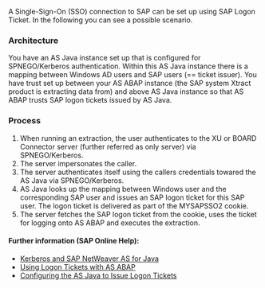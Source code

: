 
A Single-Sign-On (SSO) connection to SAP can be set up using SAP Logon Ticket. In the following you can see a possible scenario.


### Architecture
You have an AS Java instance set up that is configured for SPNEGO/Kerberos authentication. Within this AS Java instance there is a mapping between Windows AD users and SAP users (== ticket issuer).
You have trust set up between your AS ABAP instance (the SAP system Xtract product is extracting data from) and above AS Java instance so that AS ABAP trusts SAP logon tickets issued by AS Java.


### Process
1. When running an extraction, the user authenticates to the XU or BOARD Connector server (further referred as only server) via SPNEGO/Kerberos.
2. The server impersonates the caller.
3. The server authenticates itself using the callers credentials towared the AS Java via SPNEGO/Kerberos.
4. AS Java looks up the mapping between Windows user and the corresponding SAP user and issues an SAP logon ticket for this SAP user. The logon ticket is delivered as part of the MYSAPSSO2 cookie.
5. The server fetches the SAP logon ticket from the cookie, uses the ticket for logging onto AS ABAP and executes the extraction.

#### Further information (SAP Online Help):
* [Kerberos and SAP NetWeaver AS for Java](https://help.sap.com/doc/saphelp_nw75/7.5.5/EN-US/4c/8a4d292e2849a8b7cbd229be5c94a5/frameset.htm)
* [Using Logon Tickets with AS ABAP](https://help.sap.com/doc/saphelp_nw75/7.5.5/EN-US/d0/dc33c460a243929b7ec120f55af101/frameset.htm)
* [Configuring the AS Java to Issue Logon Tickets](https://help.sap.com/doc/saphelp_nw75/7.5.5/EN-US/4a/412251343f2ab1e10000000a42189c/frameset.htm)
